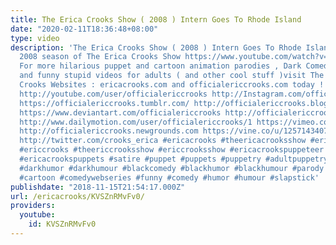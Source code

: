 ```yaml
---
title: The Erica Crooks Show ( 2008 ) Intern Goes To Rhode Island
date: "2020-02-11T18:36:48+08:00"
type: video
description: 'The Erica Crooks Show ( 2008 ) Intern Goes To Rhode Island From the
  2008 season of The Erica Crooks Show https://www.youtube.com/watch?v=IpVpLn0WLFQ&list=PLJLbzpbdP5rl6qgOC8pY8Pe8HoN85-GC_
  For more hilarious puppet and cartoon animation parodies , Dark Comedy humor , satires
  and funny stupid videos for adults ( and other cool stuff )visit The Official Erica
  Crooks Websites : ericacrooks.com and officialericcrooks.com today ! http://facebook.com/officialericcrooks
  http://youtube.com/user/officialericcrooks http://Instagram.com/officialericcrooks/
  https://officialericcrooks.tumblr.com/ http://officialericcrooks.blogspot.com/ https://officialericcrooks.wordpress.com
  https://www.deviantart.com/officialericcrooks http://officialericcrooks.newgrounds.com/follow
  http://www.dailymotion.com/user/officialericcrooks/1 https://vimeo.com/officialericcrooks
  http://officialericcrooks.newgrounds.com https://vine.co/u/1257143407999610880 https://www.pinterest.com/officialec1/
  http://twitter.com/crooks_erica #ericacrooks #theericacrooksshow #ericacrooksshow
  #ericcrooks #theericcrooksshow #ericcrooksshow #ericacrookspuppeteer #ericacrookspuppet
  #ericacrookspuppets #satire #puppet #puppets #puppetry #adultpuppetry #darkcomedy
  #darkhumor #darkhumour #blackcomedy #blackhumor #blackhumour #parody #parodies #cartoons
  #cartoon #comedywebseries #funny #comedy #humor #humour #slapstick'
publishdate: "2018-11-15T21:54:17.000Z"
url: /ericacrooks/KVSZnRMvFv0/
providers:
  youtube:
    id: KVSZnRMvFv0
---
```

